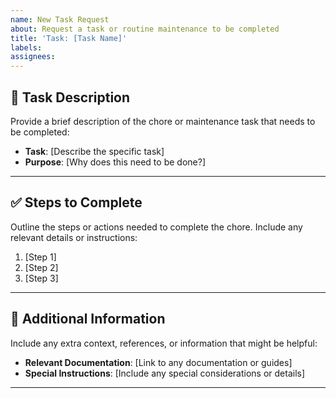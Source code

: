 ```yaml
---
name: New Task Request
about: Request a task or routine maintenance to be completed
title: 'Task: [Task Name]'
labels:
assignees:
---
```


## 🧹 **Task Description**

Provide a brief description of the chore or maintenance task that needs to be completed:

- **Task**: [Describe the specific task]
- **Purpose**: [Why does this need to be done?]

---

## ✅ **Steps to Complete**

Outline the steps or actions needed to complete the chore. Include any relevant details or instructions:

1. [Step 1]
2. [Step 2]
3. [Step 3]

---

## 📎 **Additional Information**

Include any extra context, references, or information that might be helpful:

- **Relevant Documentation**: [Link to any documentation or guides]
- **Special Instructions**: [Include any special considerations or details]

---
